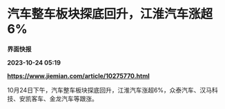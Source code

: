 # 汽车整车板块探底回升，江淮汽车涨超6%
**界面快报**

**2023-10-24 05:19**

**https://www.jiemian.com/article/10275770.html**

10月24日下午，汽车整车板块探底回升，江淮汽车涨超6%，众泰汽车、汉马科技、安凯客车、金龙汽车等跟涨。